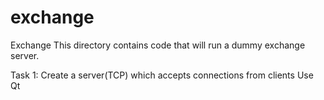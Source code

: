 # exchange
Exchange 
This directory contains code that will run a dummy exchange server.

Task 1:
Create a server(TCP) which accepts connections from clients
	Use Qt
